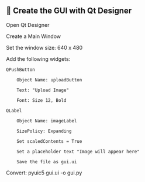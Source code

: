 🔧 Create the GUI with Qt Designer
-----------------------------------------------------------------------------------

Open Qt Designer

Create a Main Window

Set the window size: 640 x 480

Add the following widgets:

    QPushButton

        Object Name: uploadButton

        Text: "Upload Image"

        Font: Size 12, Bold

    QLabel

        Object Name: imageLabel

        SizePolicy: Expanding

        Set scaledContents = True

        Set a placeholder text "Image will appear here"

        Save the file as gui.ui

Convert: pyuic5 gui.ui -o gui.py
